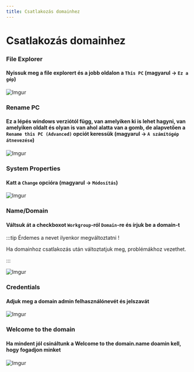 ```yaml
---
title: Csatlakozás domainhez
---
```


# Csatlakozás domainhez

### File Explorer
#### Nyissuk meg a file explorert és a jobb oldalon a `This PC` (magyarul -> `Ez a gép`)

![Imgur](https://i.imgur.com/1gGEEnV.png)

### Rename PC
#### Ez a lépés windows verziótól függ, van amelyiken ki is lehet hagyni, van amelyiken oldalt és olyan is van ahol alatta van a gomb, de alapvetően a `Rename this PC (Advanced)` opciót keressük (magyarul -> `A számítógép átnevezése`)

![Imgur](https://i.imgur.com/c1x69tC.png)

### System Properties
#### Katt a `Change` opcióra (magyarul -> `Módosítás`)

![Imgur](https://i.imgur.com/C28CUiw.png)

### Name/Domain
#### Váltsuk át a checkboxot `Workgroup`-ról `Domain`-re és írjuk be a domain-t
:::tip Érdemes a nevet ilyenkor megváltoztatni !

Ha domainhoz csatlakozás után változtatjuk meg, problémákhoz vezethet.

:::

![Imgur](https://i.imgur.com/UoXVGqr.png)

### Credentials
#### Adjuk meg a domain admin felhasználónevét és jelszavát

![Imgur](https://i.imgur.com/jAxv70P.png)

### Welcome to the domain
#### Ha mindent jól csináltunk a Welcome to the domain.name doamin kell, hogy fogadjon minket

![Imgur](https://i.imgur.com/uAidCPA.png)